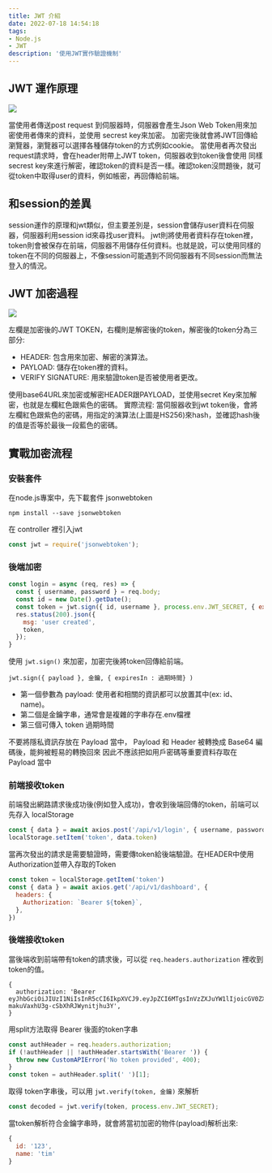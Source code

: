 ```yaml
---
title: JWT 介紹
date: 2022-07-18 14:54:18
tags:
- Node.js
- JWT
description: '使用JWT實作驗證機制'
---
```


## JWT 運作原理

![](https://cdn-images-1.medium.com/max/1100/1*_B02lJ2aSxKt4bCh7Q1-ZA.png)

當使用者傳送post request 到伺服器時，伺服器會產生Json Web Token用來加密使用者傳來的資料，並使用 secrest key來加密。
加密完後就會將JWT回傳給瀏覽器，瀏覽器可以選擇各種儲存token的方式例如cookie。
當使用者再次發出request請求時，會在header附帶上JWT token，伺服器收到token後會使用 同樣secrest key來進行解密，確認token的資料是否一樣。確認token沒問題後，就可從token中取得user的資料，例如帳密，再回傳給前端。

## 和session的差異

session運作的原理和jwt類似，但主要差別是，session會儲存user資料在伺服器，伺服器利用session id來尋找user資料。
jwt則將使用者資料存在token裡，token則會被保存在前端，伺服器不用儲存任何資料。也就是說，可以使用同樣的token在不同的伺服器上，不像session可能遇到不同伺服器有不同session而無法登入的情況。

## JWT 加密過程

![](https://cdn-images-1.medium.com/max/1100/1*HptXxES6PVfkrYYNNAGERw.png)

左欄是加密後的JWT TOKEN，右欄則是解密後的token，解密後的token分為三部分:
- HEADER:  包含用來加密、解密的演算法。
- PAYLOAD: 儲存在token裡的資料。
- VERIFY SIGNATURE: 用來驗證token是否被使用者更改。

使用base64URL來加密或解密HEADER跟PAYLOAD，並使用secret Key來加解密，也就是左欄紅色跟紫色的密碼。
實際流程: 當伺服器收到jwt token後，會將左欄紅色跟紫色的密碼，用指定的演算法(上圖是HS256)來hash，並確認hash後的值是否等於最後一段藍色的密碼。

## 實戰加密流程

### 安裝套件

在node.js專案中，先下載套件 jsonwebtoken

```
npm install --save jsonwebtoken 
```

在 controller 裡引入jwt

``` js
const jwt = require('jsonwebtoken');
```

### 後端加密

``` js
const login = async (req, res) => {
  const { username, password } = req.body;
  const id = new Date().getDate();
  const token = jwt.sign({ id, username }, process.env.JWT_SECRET, { expiresIn: '30d' })
  res.status(200).json({
    msg: 'user created',
    token,
  });
}
```

使用 `jwt.sign()` 來加密，加密完後將token回傳給前端。

```
jwt.sign({ payload }, 金鑰, { expiresIn : 過期時間} )
```

- 第一個參數為 payload: 使用者和相關的資訊都可以放置其中(ex: id、name)。
- 第二個是金鑰字串，通常會是複雜的字串存在.env檔裡
- 第三個可傳入 token 過期時間

不要將隱私資訊存放在 Payload 當中， Payload 和 Header 被轉換成 Base64 編碼後，能夠被輕易的轉換回來
因此不應該把如用戶密碼等重要資料存取在 Payload 當中

### 前端接收token

前端發出網路請求後成功後(例如登入成功)，會收到後端回傳的token，前端可以先存入 localStorage

``` js
const { data } = await axios.post('/api/v1/login', { username, password })
localStorage.setItem('token', data.token)
```

當再次發出的請求是需要驗證時，需要傳token給後端驗證。在HEADER中使用Authorization並帶入存取的Token

``` js
const token = localStorage.getItem('token')
const { data } = await axios.get('/api/v1/dashboard', {
  headers: {
    Authorization: `Bearer ${token}`,
  },
})
```

### 後端接收token

當後端收到前端帶有token的請求後，可以從 `req.headers.authorization` 裡收到token的值。

```
{
  authorization: 'Bearer eyJhbGciOiJIUzI1NiIsInR5cCI6IkpXVCJ9.eyJpZCI6MTgsInVzZXJuYW1lIjoicGV0ZXIiLCJpYXQiOjE2NTgxMjk2OTQsImV4cCI6MTY2MDcyMTY5NH0.4RNbP5jIx9GU1-makuVaxhU3g-cSbXhRJWynitjhu3Y',
}
```

用split方法取得 Bearer 後面的token字串

``` js
const authHeader = req.headers.authorization;
if (!authHeader || !authHeader.startsWith('Bearer ')) {
  throw new CustomAPIError('No token provided', 400);
}
const token = authHeader.split(' ')[1];
```

取得 token字串後，可以用 `jwt.verify(token, 金鑰)` 來解析

``` js
const decoded = jwt.verify(token, process.env.JWT_SECRET);
```

當token解析符合金鑰字串時，就會將當初加密的物件(payload)解析出來:

``` js
{
  id: '123',
  name: 'tim'
}
```













